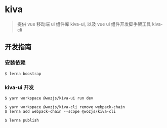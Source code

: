 # kiva

> 提供 vue 移动端 ui 组件库 kiva-ui, 以及 vue ui 组件开发脚手架工具 kiva-cli

## 开发指南

### 安装依赖

```shell
$ lerna boostrap
```

### kiva-ui 开发

```shell
$ yarn workspace @wozjs/kiva-ui run dev

$ yarn workspace @wozjs/kiva-cli remove webpack-chain
$ lerna add webpack-chain --scope @wozjs/kiva-cli

$ lerna publish
```
